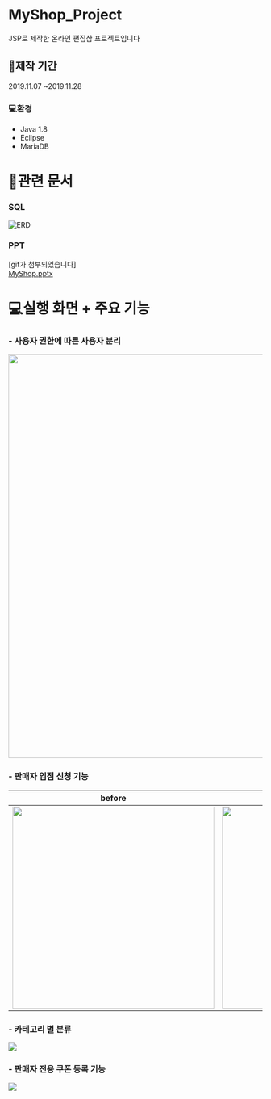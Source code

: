 # MyShop_Project 
JSP로 제작한 온라인 편집샵 프로젝트입니다

## 📆제작 기간 
2019.11.07 ~2019.11.28


### 💻환경

- Java 1.8
- Eclipse
- MariaDB

# 📃관련 문서 


### SQL 
![ERD](https://user-images.githubusercontent.com/56217725/126041973-aa9c4e13-9209-4da9-80d7-76c957445069.png)

### PPT
[gif가 첨부되었습니다]<br>
[MyShop.pptx](https://github.com/codingdobby/Funding_Shop/files/6834386/MyShop.pptx)

# 💻실행 화면 + 주요 기능

### - 사용자 권한에 따른 사용자 분리
<img src="https://user-images.githubusercontent.com/56217725/126200422-a8f71d2b-76e2-4208-a888-f6cc03573bd3.png" width="800px">

### - 판매자 입점 신청 기능

| before | after |
|--------| ----- |
| <img src="https://user-images.githubusercontent.com/56217725/126200916-de030145-4283-4742-8b5c-cb12b9f3603b.png" width="400px">|   <img src="https://user-images.githubusercontent.com/56217725/126200930-20b2520d-38e3-4ea6-9012-dcb2b6827cf1.jpg" width="400px"> |

### - 카테고리 별 분류
<img src="https://user-images.githubusercontent.com/56217725/126201368-d2721b92-7c89-4778-8fb5-de1ab1ca1494.gif" widht="800px">

### - 판매자 전용 쿠폰 등록 기능
<img src="https://user-images.githubusercontent.com/56217725/126201658-3b6e6538-07bc-4280-99c1-69f873fe2ee7.gif" widht="800px">



